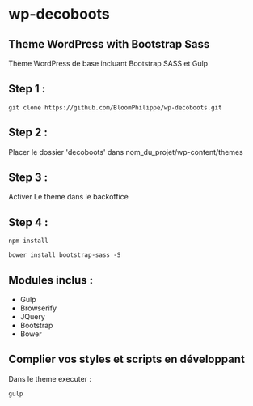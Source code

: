 # wp-decoboots

## Theme WordPress with Bootstrap Sass

Thème WordPress de base incluant Bootstrap SASS et Gulp

## Step 1 :

```
git clone https://github.com/BloomPhilippe/wp-decoboots.git
```

## Step 2 :

Placer le dossier 'decoboots' dans nom_du_projet/wp-content/themes

## Step 3 :

Activer Le theme dans le backoffice

## Step 4 :

```
npm install
```

```
bower install bootstrap-sass -S
```

Modules inclus :
----------------

- Gulp
- Browserify
- JQuery
- Bootstrap
- Bower

## Complier vos styles et scripts en développant

Dans le theme executer :

```
gulp
```

